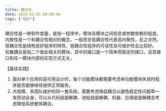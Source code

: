 ```yaml
---
title: 耦合性
date: 2019-01-01 00:00:00
tags: ["设计"]
---
```


耦合性是一种软件度量，是指一程序中，模块及模块之间信息或参数依赖的程度。
内聚性是一个和耦合性相对的概念，一般而言低耦合性代表高内聚性，反之亦然。低耦合性是结构良好程序的特性，低耦合性程序的可读性及可维护性会比较好。 松散耦合是指二个彼此相关的模块，其中的接口是一个简单而稳定的接口，且其接口和任一模块内部的实现方式无关。

【最佳实践】

1. 面对单个应用的高可用设计时，每个功能模块都需要考虑单功能模块失效时程序是否能够继续提供正常服务。
2. 大规模、多团队维护的同一套系统，需要考虑降低耦合以避免稳定性问题牵一发而动全身，可以从代码层面解耦、进程层面解耦、机器、应用层面解耦去考虑降低系统整体耦合。
